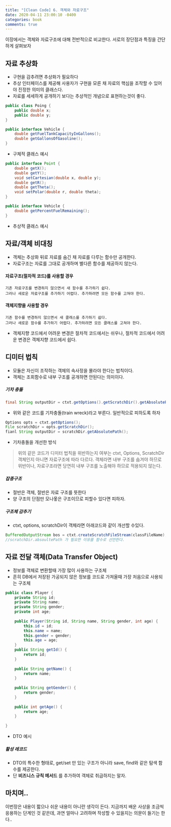 ```yaml
---
title: "[Clean Code] 6. 객체와 자료구조"
date: 2020-04-11 23:00:10 -0400
categories: book
comments: true
---
```


이장에서는 객체와 자료구조에 대해 전반적으로 비교한다.
서로의 장단점과 특징을 간단하게 살펴보자

## 자료 추상화
* 구현을 감추려면 추상화가 필요하다
* 추상 인터페이스를 제공해 사용자가 구현을 모른 채 자료의 핵심을 조작할 수 있어야 진정한 의미의 클래스다.
* 자료를 세세하게 공개하기 보다는 추상적인 개념으로 표현하는것이 좋다. 

```java
public class Poing {
    public double x;
    public double y;
}

public interface Vehicle {
    double getFuelTankCapacityInGallons();
    double getGallonsOfGasoline(); 
}
```
* 구체적 클래스 예시

```java
public interface Point {
    double getX();
    double getY();
    void setCartesian(double x, double y);
    double getR();
    double getTheta();
    void setPolar(double r, double theta);
}

public interface Vehicle {
    double getPercentFuelRemaining();
}
```
* 추상적 클래스 예시


## 자료/객체 비대칭
* 객체는 추상화 뒤로 자료를 숨긴 채 자료를 다루는 함수만 공개한다.
* 자료구조는 자료를 그대로 공개하며 별다른 함수를 제공하지 않는다.

#### 자료구조(절차적 코드)를 사용할 경우
    기존 자료구조를 변경하지 않으면서 새 함수를 추가하기 쉽다.
    그러나 새로운 자료구조를 추가하기 어렵다. 추가하려면 모든 함수를 고쳐야 한다.

#### 객체지향을 사용할 경우
    기존 함수를 변경하지 않으면서 새 클래스를 추가하기 쉽다.
    그러나 새로운 함수를 추가하기 어렵다. 추가하려면 모든 클래스를 고쳐야 한다.

- 객체지향 코드에서 어려운 변경은 절차적 코드에서는 쉬우나, 절차적 코드에서 어려운 변경은 객체지향 코드에서 쉽다.


## 디미터 법칙
* 모듈은 자신이 조작하는 객체의 속사정을 몰라야 한다는 법칙이다.
* 객체는 조회함수로 내부 구조를 공개하면 안된다는 의미이다.

##### 기차 충돌
```java
final String outputDir = ctxt.getOptions().getScratchDir().getAbsolutePath();
```
* 위와 같은 코드를 기차충돌(train wreck)라고 부른다. 일반적으로 피하도록 하자

```java
Options opts = ctxt.getOptions();
File scratchDir = opts.getScratchDir();
fianl String outputDir = scratchDir.getAbsolutePath();
```
* 기차충돌을 개선한 방식

> 위의 같은 코드가 디미터 법칙을 위반하는지 여부는 ctxt, Options, ScratchDir 객체인지 아니면 자료구조에 따라 다르다.
> 객체라면 내부 구조를 숨겨야 하므로 위반이나, 자료구조라면 당연히 내부 구조를 노출해야 하므로 적용되지 않는다.

##### 잡종구조
* 절반은 객체, 절반은 자료 구조를 뜻한다
* 양 구조의 단점만 모나옿은 구조이므로 피할수 있다면 피하자.

##### 구조체 감추기
* ctxt, options, scratchDir이 객체라면 아래코드와 같이 개선할 수있다.
```java
BufferedOutputStream bos = ctxt.createScratchFileStream(classFileName);
//scratchDir.absoultePath 가 필요한 이유를 함수로 선언한다.
```

## 자료 전달 객체(Data Transfer Object)
* 정보를 객체로 변환할때 가장 많이 사용하는 구조체
* 흔히 DB에서 저장된 가공되지 않은 정보를 코드로 가져올때 가장 처음으로 사용되는 구조체

```java
public class Player {
    private String id;
    private String name;
    private String gender;
    private int age;
    
    public Player(String id, String name, String gender, int age) {
        this.id = id;
        this.name = name;
        this.gender = gender;
        this.age = age;
    }
    public String getId() {
        return id;
    }
    
    public String getName() {
        return name;
    }
    
    public String getGender() {
        return gender;
    }
    
    public int getAge() {
        return age;
    }
    
}
```
* DTO 예시

##### 활성 레코드
* DTO의 특수한 형태로, get/set 만 있는 구조가 아니라 save, find와 같은 탐색 함수를 제공한다.
* 단 **비즈니스 규칙 메서드** 를 추가하여 객체로 취급하지는 말자.


## 마치며..
이번장은 내용이 짧으나 쉬운 내용이 아니란 생각이 든다.
지금까지 배운 사상을 조금씩 응용하는 단계인 것 같은데, 과연 얼마나 고려하며 작성할 수 있을지는 의문이 들기는 한다..


